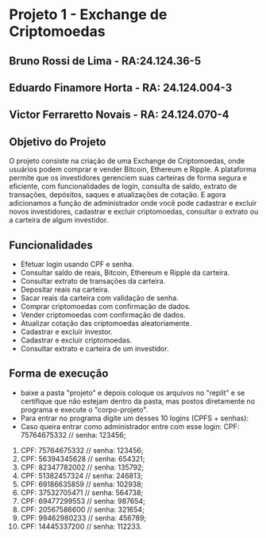# Projeto 1 - Exchange de Criptomoedas

## Bruno Rossi de Lima - RA:24.124.36-5
## Eduardo Finamore Horta - RA: 24.124.004-3 
## Victor Ferraretto Novais - RA: 24.124.070-4


## Objetivo do Projeto
O projeto consiste na criação de uma Exchange de Criptomoedas, onde usuários podem comprar e vender Bitcoin, Ethereum e Ripple. A plataforma permite que os investidores gerenciem suas carteiras de forma segura e eficiente, com funcionalidades de login, consulta de saldo, extrato de transações, depósitos, saques e atualizações de cotação. E agora adicionamos a função de administrador onde você pode cadastrar e excluir novos investidores, cadastrar e excluir criptomoedas, consultar o extrato ou a carteira de algum investidor. 

## Funcionalidades
- Efetuar login usando CPF e senha.
- Consultar saldo de reais, Bitcoin, Ethereum e Ripple da carteira.
- Consultar extrato de transações da carteira.
- Depositar reais na carteira.
- Sacar reais da carteira com validação de senha.
- Comprar criptomoedas com confirmação de dados.
- Vender criptomoedas com confirmação de dados.
- Atualizar cotação das criptomoedas aleatoriamente.
- Cadastrar e excluir investor.
- Cadastrar e excluir criptomoedas.
- Consultar extrato e carteira de um investidor.

## Forma de execução 
- baixe a pasta "projeto" e depois coloque os arquivos no "replit" e se certifique que não estejam dentro da pasta, mas postos diretamente no programa e execute o "corpo-projeto".
- Para entrar no programa digite um desses 10 logins (CPFS + senhas):
- Caso queira entrar como administrador entre com esse login: CPF: 75764675332 // senha: 123456;
1. CPF: 75764675332 // senha: 123456;
2. CPF: 56394345628 // senha: 654321;
3. CPF: 82347782002 // senha: 135792;
4. CPF: 51382457324 // senha: 246813;
5. CPF: 69186635859 // senha: 102938;
6. CPF: 37532705471 // senha: 564738;
7. CPF: 69477299553 // senha: 987654;
8. CPF: 20567586600 // senha: 321654;
9. CPF: 99462980233 // senha: 456789;
10. CPF: 14445337200 // senha: 112233.



